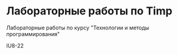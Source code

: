 # Лабораторные работы по Timp
Лабораторные работы по курсу "Технологии и методы программирования"

IU8-22
